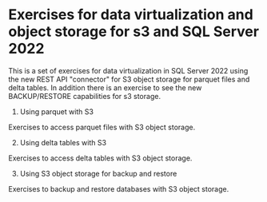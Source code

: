 # Exercises for data virtualization and object storage for s3 and SQL Server 2022

This is a set of exercises for data virtualization in SQL Server 2022 using the new REST API "connector" for S3 object storage for parquet files and delta tables. In addition there is an exercise to see the new BACKUP/RESTORE capabilities for s3 storage.

1. Using parquet with S3

Exercises to access parquet files with S3 object storage.

2. Using delta tables with S3

Exercises to access delta tables with S3 object storage.

3. Using S3 object storage for backup and restore

Exercises to backup and restore databases with S3 object storage.